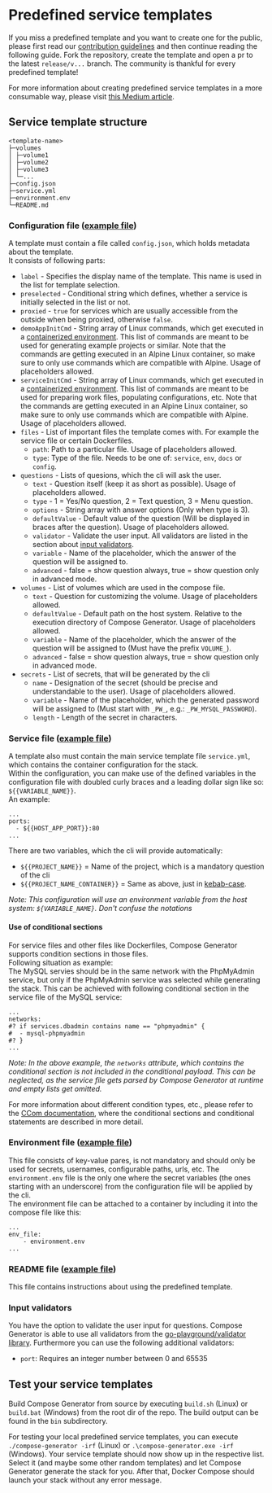 # Predefined service templates
If you miss a predefined template and you want to create one for the public, please first read our [contribution guidelines](../CONTRIBUTING.md) and then continue reading the following guide. Fork the repository, create the template and open a pr to the latest `release/v...` branch. The community is thankful for every predefined template!

For more information about creating predefined service templates in a more consumable way, please visit [this Medium article](https://medium.com/p/aed077396a28).

## Service template structure
```
<template-name>
├─volumes
│ ├─volume1
│ ├─volume2
│ ├─volume3
│ └─...
├─config.json
├─service.yml
├─environment.env
└─README.md
```

### Configuration file ([example file](frontend/angular/config.json))
A template must contain a file called `config.json`, which holds metadata about the template.<br>
It consists of following parts:

- `label` - Specifies the display name of the template. This name is used in the list for template selection.
- `preselected` - Conditional string which defines, whether a service is initially selected in the list or not.
- `proxied` - `true` for services which are usually accessible from the outside when being proxied, otherwise `false`.
- `demoAppInitCmd` - String array of Linux commands, which get executed in a [containerized environment](https://github.com/compose-generator/toolbox). This list of commands are meant to be used for generating example projects or similar. Note that the commands are getting executed in an Alpine Linux container, so make sure to only use commands which are compatible with Alpine. Usage of placeholders allowed.
- `serviceInitCmd` - String array of Linux commands, which get executed in a [containerized environment](https://github.com/compose-generator/toolbox). This list of commands are meant to be used for preparing work files, populating configurations, etc. Note that the commands are getting executed in an Alpine Linux container, so make sure to only use commands which are compatible with Alpine. Usage of placeholders allowed.
- `files` - List of important files the template comes with. For example the service file or certain Dockerfiles.
	- `path`: Path to a particular file. Usage of placeholders allowed.
	- `type`: Type of the file. Needs to be one of: `service`, `env`, `docs` or `config`.
- `questions` - Lists of quesions, which the cli will ask the user.
	- `text` - Question itself (keep it as short as possible). Usage of placeholders allowed.
	- `type` - 1 = Yes/No question, 2 = Text question, 3 = Menu question.
	- `options` - String array with answer options (Only when type is 3).
	- `defaultValue` - Default value of the question (Will be displayed in braces after the question). Usage of placeholders allowed.
	- `validator` - Validate the user input. All validators are listed in the section about [input validators](#input-validators).
	- `variable` - Name of the placeholder, which the answer of the question will be assigned to.
	- `advanced` - false = show question always, true = show question only in advanced mode.
- `volumes` - List of volumes which are used in the compose file.
	- `text` - Question for customizing the volume. Usage of placeholders allowed.
	- `defaultValue` - Default path on the host system. Relative to the execution directory of Compose Generator. Usage of placeholders allowed.
	- `variable` - Name of the placeholder, which the answer of the question will be assigned to (Must have the prefix `VOLUME_`).
	- `advanced` - false = show question always, true = show question only in advanced mode.
- `secrets` - List of secrets, that will be generated by the cli
	- `name` - Designation of the secret (should be precise and understandable to the user). Usage of placeholders allowed.
	- `variable` - Name of the placeholder, which the generated password will be assigned to (Must start with `_PW_`, e.g.: `_PW_MYSQL_PASSWORD`).
	- `length` - Length of the secret in characters.

### Service file ([example file](frontend/angular/service.yml))
A template also must contain the main service template file `service.yml`, which contains the container configuration for the stack.<br>
Within the configuration, you can make use of the defined variables in the configuration file with doubled curly braces and a leading dollar sign like so: `${{VARIABLE_NAME}}`.<br>
An example:

```
...
ports:
  - ${{HOST_APP_PORT}}:80
...
```

There are two variables, which the cli will provide automatically:

- `${{PROJECT_NAME}}` = Name of the project, which is a mandatory question of the cli
- `${{PROJECT_NAME_CONTAINER}}` = Same as above, just in [kebab-case](https://medium.com/better-programming/string-case-styles-camel-pascal-snake-and-kebab-case-981407998841#a084).

*Note: This configuration will use an environment variable from the host system: `${VARIABLE_NAME}`. Don't confuse the notations*

#### Use of conditional sections
For service files and other files like Dockerfiles, Compose Generator supports condition sections in those files. <br>
Following situation as example: <br>
The MySQL servies should be in the same network with the PhpMyAdmin service, but only if the PhpMyAdmin service was selected while generating the stack. This can be achieved with following conditional section in the service file of the MySQL service:

```
...
networks:
#? if services.dbadmin contains name == "phpmyadmin" {
#  - mysql-phpmyadmin
#? }
...
```
*Note: In the above example, the `networks` attribute, which contains the conditional section is not included in the conditional payload. This can be neglected, as the service file gets parsed by Compose Generator at runtime and empty lists get omitted.*

For more information about different condition types, etc., please refer to the [CCom documentation](https://ccom.compose-generator.com), where the conditional sections and conditional statements are described in more detail.

### Environment file ([example file](frontend/angular/environment.env))
This file consists of key-value pares, is not mandatory and should only be used for secrets, usernames, configurable paths, urls, etc.
The `environment.env` file is the only one where the secret variables (the ones starting with an underscore) from the configuration file will be applied by the cli.<br>
The environment file can be attached to a container by including it into the compose file like this:
```
...
env_file:
	- environment.env
...
```

### README file ([example file](frontend/angular/README.md))
This file contains instructions about using the predefined template.

### Input validators
You have the option to validate the user input for questions. Compose Generator is able to use all validators from the [go-playground/validator library](https://github.com/go-playground/validator#baked-in-validations). Furthermore you can use the following additional validators:

-	`port`: Requires an integer number between 0 and 65535

## Test your service templates
Build Compose Generator from source by executing `build.sh` (Linux) or `build.bat` (Windows) from the root dir of the repo. The build output can be found in the `bin` subdirectory.

For testing your local predefined service templates, you can execute `./compose-generator -irf` (Linux) or `.\compose-generator.exe -irf` (Windows). Your service template should now show up in the respective list. Select it (and maybe some other random templates) and let Compose Generator generate the stack for you. After that, Docker Compose should launch your stack without any error message.
